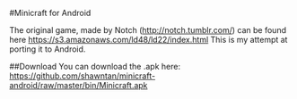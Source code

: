 #Minicraft for Android

The original game, made by Notch (http://notch.tumblr.com/) can be found here https://s3.amazonaws.com/ld48/ld22/index.html
This is my attempt at porting it to Android.

##Download
You can download the .apk here:
https://github.com/shawntan/minicraft-android/raw/master/bin/Minicraft.apk
